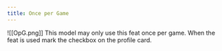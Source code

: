 ```yaml
---
title: Once per Game
---
```

![[OpG.png]] This model may only use this feat once per game. When the feat is used mark the checkbox on the profile card.